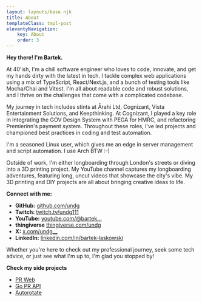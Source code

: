 ```yaml
---
layout: layouts/base.njk
title: About
templateClass: tmpl-post
eleventyNavigation:
    key: About
    order: 3
---
```


**Hey there! I'm Bartek.**

At 40'ish, I'm a chill software engineer who loves to code, innovate, and get my hands dirty with the latest in tech. I tackle complex web applications using a mix of TypeScript, React/Next.js, and a bunch of testing tools like Mocha/Chai and Vitest. I'm all about readable code and robust solutions, and I thrive on the challenges that come with a complicated codebase.

My journey in tech includes stints at Ārahi Ltd, Cognizant, Vista Entertainment Solutions, and Keepthinking. At Cognizant, I played a key role in integrating the GOV Design System with PEGA for HMRC, and refactoring Premierinn's payment system. Throughout these roles, I've led projects and championed best practices in coding and test automation.

I'm a seasoned Linux user, which gives me an edge in server management and script automation. I use Arch BTW :-)

Outside of work, I'm either longboarding through London's streets or diving into a 3D printing project. My YouTube channel captures my longboarding adventures, featuring long, uncut videos that showcase the city's vibe. My 3D printing and DIY projects are all about bringing creative ideas to life.

**Connect with me:**
- **GitHub:** [github.com/undg](http://github.com/undg)
- **Twitch:** [twitch.tv/undg111](https://www.twitch.tv/undg111)
- **YouTube:** [youtube.com/@bartek...](https://www.youtube.com/@bartek...)
- **thingiverse** [thingiverse.com/undg](https://www.thingiverse.com/undg/designs)
- **X:** [x.com/undg__](http://x.com/undg__)
- **LinkedIn:** [linkedin.com/in/bartek-laskowski](http://linkedin.com/in/bartek-laskowski)

Whether you're here to check out my professional journey, seek some tech advice, or just see what I'm up to, I'm glad you stopped by!


**Check my side projects**
- [PR Web](https://github.com/undg/pr-web)
- [Go PR API](https://github.com/undg/go-prapi)
- [Autorotate](https://github.com/undg/autorotate)
